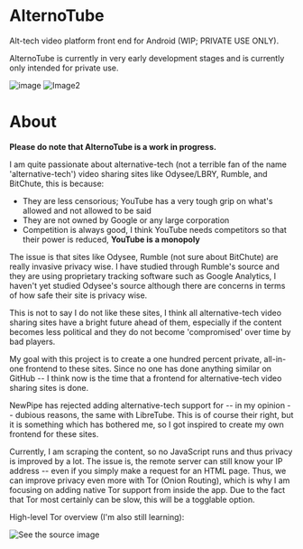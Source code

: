 # AlternoTube
Alt-tech video platform front end for Android (WIP; PRIVATE USE ONLY).

AlternoTube is currently in very early development stages and is currently only intended for private use.

![image](https://user-images.githubusercontent.com/50536495/194959645-75513a3a-1720-4108-850c-4027c66ed780.png)
![Image2](https://user-images.githubusercontent.com/50536495/194959503-4846e6dd-9064-4d71-8c2e-3420bc49f53c.png)

# About

**Please do note that AlternoTube is a work in progress.**

I am quite passionate about alternative-tech (not a terrible fan of the name 'alternative-tech') video sharing sites like Odysee/LBRY, Rumble, and BitChute, this is because:

- They are less censorious; YouTube has a very tough grip on what's allowed and not allowed to be said
- They are not owned by Google or any large corporation
- Competition is always good, I think YouTube needs competitors so that their power is reduced, **YouTube is a monopoly**

The issue is that sites like Odysee, Rumble (not sure about BitChute) are really invasive privacy wise. I have studied through Rumble's source and they are using proprietary tracking software such as Google Analytics, I haven't yet studied Odysee's source although there are concerns in terms of how safe their site is privacy wise.

This is not to say I do not like these sites, I think all alternative-tech video sharing sites have a bright future ahead of them, especially if the content becomes less political and they do not become 'compromised' over time by bad players.

My goal with this project is to create a one hundred percent private, all-in-one frontend to these sites. Since no one has done anything similar on GitHub -- I think now is the time that a frontend for alternative-tech video sharing sites is done.

NewPipe has rejected adding alternative-tech support for -- in my opinion -- dubious reasons, the same with LibreTube. This is of course their right, but it is something which has bothered me, so I got inspired to create my own frontend for these sites.

Currently, I am scraping the content, so no JavaScript runs and thus privacy is improved by a lot. The issue is, the remote server can still know your IP address -- even if you simply make a request for an HTML page. Thus, we can improve privacy even more with Tor (Onion Routing), which is why I am focusing on adding native Tor support from inside the app. Due to the fact that Tor most certainly can be slow, this will be a togglable option.

High-level Tor overview (I'm also still learning):

<img src="https://cdn.arstechnica.net/wp-content/uploads/2014/01/tor-structure.jpg" alt="See the source image"/>

